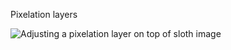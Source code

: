 Pixelation layers

![Adjusting a pixelation layer on top of sloth image](https://grant-uploader.s3.amazonaws.com/2024-08-18-08-04-28.gif)
